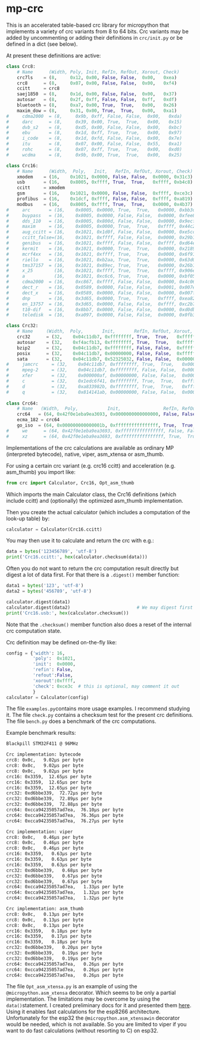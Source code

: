 # mp-crc

This is an accelerated table-based crc library for micropython that implements a variety of crc variants from 8 to 64 bits.
Crc variants may be added by uncommenting or adding their definitions in `crc/init.py` or be defined in a dict (see below).

At present these definitions are active:
```py
class Crc8:
    # Name      (Width, Poly, Init, RefIn, RefOut, Xorout, Check)
    crc7ls    = (8,     0x12, 0x00, False, False,  0x00,   0xea)
    crc8      = (8,     0x07, 0x00, False, False,  0x00,   0xf4)
    ccitt     = crc8
    saej1850  = (8,     0x1d, 0x00, False, False,  0x00,   0x37)
    autosar   = (8,     0x2f, 0xff, False, False,  0xff,   0xdf)
    bluetooth = (8,     0xa7, 0x00, True,  True,   0x00,   0x26)
    maxim_dow = (8,     0x31, 0x00, True,  True,   0x00,   0xa1)
#     cdma2000  = (8,     0x9b, 0xff, False, False,  0x00,   0xda)
#     darc      = (8,     0x39, 0x00, True,  True,   0x00,   0x15)
#     dvb_s2    = (8,     0xd5, 0x00, False, False,  0x00,   0xbc)
#     ebu       = (8,     0x1d, 0xff, True,  True,   0x00,   0x97)
#     i_code    = (8,     0x1d, 0xfd, False, False,  0x00,   0x7e)
#     itu       = (8,     0x07, 0x00, False, False,  0x55,   0xa1)
#     rohc      = (8,     0x07, 0xff, True,  True,   0x00,   0xd0)
#     wcdma     = (8,     0x9b, 0x00, True,  True,   0x00,   0x25)

class Crc16:
    # Name      (Width,  Poly,   Init,   RefIn, RefOut, Xorout, Check)
    xmodem    = (16,    0x1021, 0x0000, False, False,  0x0000, 0x31c3)
    usb       = (16,    0x8005, 0xffff, True,  True,   0xffff, 0xb4c8)
    ccitt     = xmodem
    gsm       = (16,    0x1021, 0x0000, False, False,  0xffff, 0xce3c)
    profibus  = (16,    0x1dcf, 0xffff, False, False,  0xffff, 0xa819)
    modbus    = (16,    0x8005, 0xffff, True,  True,   0x0000, 0x4b37)
#     arc       = (16,    0x8005, 0x0000, True,  True,   0x0000, 0xbb3d),
#     buypass   = (16,    0x8005, 0x0000, False, False,  0x0000, 0xfee8),
#     dds_110   = (16,    0x8005, 0x800d, False, False,  0x0000, 0x9ecf),
#     maxim     = (16,    0x8005, 0x0000, True,  True,   0xffff, 0x44c2),
#     aug_ccitt = (16,    0x1021, 0x1d0f, False, False,  0x0000, 0xe5cc),
#     ccitt_false=(16,    0x1021, 0xffff, False, False,  0x0000, 0x29b1),
#     genibus   = (16,    0x1021, 0xffff, False, False,  0xffff, 0xd64e),
#     kermit    = (16,    0x1021, 0x0000, True,  True,   0x0000, 0x2189),
#     mcrf4xx   = (16,    0x1021, 0xffff, True,  True,   0x0000, 0x6f91),
#     riello    = (16,    0x1021, 0xb2aa, True,  True,   0x0000, 0x63d0),
#     tms37157  = (16,    0x1021, 0x89ec, True,  True,   0x0000, 0x26b1),
#     x_25        (16,    0x1021, 0xffff, True,  True,   0xffff, 0x906e),
#     a           (16,    0x1021, 0xc6c6, True,  True,   0x0000, 0xbf05)
#     cdma2000  = (16,    0xc867, 0xffff, False, False,  0x0000, 0x4c06),
#     dect_r    = (16,    0x0589, 0x0000, False, False,  0x0001, 0x007e),
#     dect_x    = (16,    0x0589, 0x0000, False, False,  0x0000, 0x007f),
#     dnp       = (16,    0x3d65, 0x0000, True,  True,   0xffff, 0xea82),
#     en_13757  = (16,    0x3d65, 0x0000, False, False,  0xffff, 0xc2b7),
#     t10-dif   = (16,    0x8bb7, 0x0000, False, False,  0x0000, 0xd0db),
#     teledisk  = (16,    0xa097, 0x0000, False, False,  0x0000, 0x0fb3),

class Crc32:
    # Name     (Width,  Poly,       Init,       RefIn, RefOut, Xorout,     Check)
    crc32      = (32,    0x04c11db7, 0xffffffff, True,  True,   0xffffffff, 0xcbf43926)
    autosar    = (32,    0xf4acfb13, 0xffffffff, True,  True,   0xffffffff, 0x1697d06a)
    bzip2      = (32,    0x04c11db7, 0xffffffff, False, False,  0xffffffff, 0xfc891918)
    posix      = (32,    0x04c11db7, 0x00000000, False, False,  0xffffffff, 0x765e7680)
    sata       = (32,    0x04c11db7, 0x52325032, False, False,  0x00000000, 0xcf72afe8)
#     jamcrc     = (32,    0x04c11db7, 0xffffffff, True,  True,   0x00000000, 0x340bc6d9)
#     mpeg-2     = (32,    0x04c11db7, 0xffffffff, False, False,  0x00000000, 0x0376e6e7)
#     xfer       = (32,    0x000000af, 0x00000000, False, False,  0x00000000, 0xbd0be338)
#     c          = (32,    0x1edc6f41, 0xffffffff, True,  True,   0xffffffff, 0xe3069283)
#     d          = (32,    0xa833982b, 0xffffffff, True,  True,   0xffffffff, 0x87315576)
#     q          = (32,    0x814141ab, 0x00000000, False, False,  0x00000000, 0x3010bf7f)
    
class Crc64:
    # Name   (Width,  Poly,           Init,                RefIn, RefOut, Xorout,             Check)
    crc64   = (64, 0x42f0e1eba9ea3693, 0x0000000000000000, False, False,  0x0000000000000000, 0x6c40df5f0b497347)
    ecma_182 = crc64
    go_iso  = (64, 0x000000000000001b, 0xffffffffffffffff, True,  True,   0xffffffffffffffff, 0xb90956c775a41001)
#     we      = (64, 0x42f0e1eba9ea3693, 0xffffffffffffffff, False, False,  0xffffffffffffffff, 0x62ec59e3f1a4f00a)
#     xz      = (64, 0x42f0e1eba9ea3693, 0xffffffffffffffff, True,  True,   0xffffffffffffffff, 0x995dc9bbdf1939fa)
```

Implementations of the crc calculations are available as ordinary MP (interpreted bytecode), native, viper, asm_xtensa or asm_thumb.

For using a certain crc variant (e.g. crc16 ccitt) and acceleration (e.g. asm_thumb) you import like:
```py
from crc import Calculator, Crc16, Opt_asm_thumb
```
Which imports the main Calculator class, the Crc16 definitions (which include ccitt) and (optionally) the optimized asm_thumb implementation.

Then you create the actual calculator (which includes a computation of the look-up table) by:
```py
calculator = Calculator(Crc16.ccitt)
```

You may then use it to calculate and return the crc with e.g.:
```py
data = bytes('123456789', 'utf-8')
print('Crc16.ccitt:', hex(calculator.checksum(data)))
```

Often you do not want to return the crc computation result directly but digest a lot of data first.
For that there is a `.digest()` member function:
```py
data1 = bytes('123', 'utf-8')
data2 = bytes('456789', 'utf-8')

calculator.digest(data1)
calculator.digest(data2)                         # We may digest first and then do a checksum.
print('Crc16.usb:', hex(calculator.checksum())
```

Note that the `.checksum()` member function also does a reset of the internal crc computation state.

Crc definition may be defined on-the-fly like:
```py
config = {'width': 16,
          'poly':  0x1021,
          'init':  0x0000,
          'refin': False,
          'refout':False,
          'xorout':0xffff,
          'check': 0xce3c  # this is optional, may comment it out
          }
calculator = Calculator(config)
```

The file `examples.py`contains more usage examples. I recommend studying it.
The file `check.py` contains a checksum test for the present crc definitions.
The file `bench.py` does a benchmark of the crc computations.

Example benchmark results:
```txt
Blackpill STM32F411 @ 96MHz

Crc implementation: bytecode
crc8: 0x0c,   9.02µs per byte
crc8: 0x0c,   9.02µs per byte
crc8: 0x0c,   9.02µs per byte
crc16: 0x3359,  12.65µs per byte
crc16: 0x3359,  12.65µs per byte
crc16: 0x3359,  12.65µs per byte
crc32: 0xd6bbe339,  72.72µs per byte
crc32: 0xd6bbe339,  72.89µs per byte
crc32: 0xd6bbe339,  72.88µs per byte
crc64: 0xcca94235057ad7ea,  76.10µs per byte
crc64: 0xcca94235057ad7ea,  76.36µs per byte
crc64: 0xcca94235057ad7ea,  76.27µs per byte

Crc implementation: viper
crc8: 0x0c,   0.46µs per byte
crc8: 0x0c,   0.46µs per byte
crc8: 0x0c,   0.46µs per byte
crc16: 0x3359,   0.63µs per byte
crc16: 0x3359,   0.63µs per byte
crc16: 0x3359,   0.63µs per byte
crc32: 0xd6bbe339,   0.68µs per byte
crc32: 0xd6bbe339,   0.67µs per byte
crc32: 0xd6bbe339,   0.67µs per byte
crc64: 0xcca94235057ad7ea,   1.33µs per byte
crc64: 0xcca94235057ad7ea,   1.32µs per byte
crc64: 0xcca94235057ad7ea,   1.32µs per byte

Crc implementation: asm_thumb
crc8: 0x0c,   0.13µs per byte
crc8: 0x0c,   0.13µs per byte
crc8: 0x0c,   0.13µs per byte
crc16: 0x3359,   0.18µs per byte
crc16: 0x3359,   0.17µs per byte
crc16: 0x3359,   0.18µs per byte
crc32: 0xd6bbe339,   0.20µs per byte
crc32: 0xd6bbe339,   0.19µs per byte
crc32: 0xd6bbe339,   0.19µs per byte
crc64: 0xcca94235057ad7ea,   0.26µs per byte
crc64: 0xcca94235057ad7ea,   0.26µs per byte
crc64: 0xcca94235057ad7ea,   0.26µs per byte
```

The file `Opt_asm_xtensa.py` is an example of using the `@micropython.asm_xtensa` decorator. Which seems to be only a partial implementation.
The limitations may be overcome by using the `data()`statement.
I created preliminary docs for it and presented them [here](https://github.com/orgs/micropython/discussions/12965).
Using it enables fast calculations for the esp8266 architecture.
Unfortunately for the esp32 the `@micropython.asm_xtensawin` decorator would be needed, which is not available.
So you are limited to viper if you want to do fast calculations (without resorting to C) on esp32.

